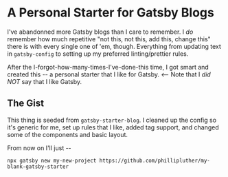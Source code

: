 # A Personal Starter for Gatsby Blogs

I've abandonned more Gatsby blogs than I care to remember. I _do_ remember how much repetitive "not this, not this, add this, change this" there is with every single one of 'em, though. Everything from updating text in `gatsby-config` to setting up my preferred linting/prettier rules.

After the I-forgot-how-many-times-I've-done-this time, I got smart and created this -- a personal starter that I like for Gatsby. <-- Note that I _did NOT_ say that I like Gatsby.

## The Gist

This thing is seeded from `gatsby-starter-blog`. I cleaned up the config so it's generic for me, set up rules that I like, added tag support, and changed some of the components and basic layout.

From now on I'll just --

```
npx gatsby new my-new-project https://github.com/phillipluther/my-blank-gatsby-starter
```
